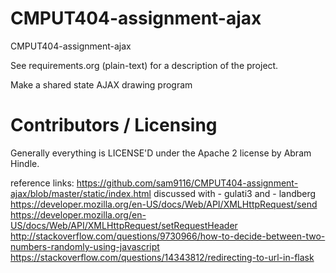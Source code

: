 CMPUT404-assignment-ajax
==============================

CMPUT404-assignment-ajax

See requirements.org (plain-text) for a description of the project.

Make a shared state AJAX drawing program

Contributors / Licensing
========================

Generally everything is LICENSE'D under the Apache 2 license by Abram Hindle.


reference links:
https://github.com/sam9116/CMPUT404-assignment-ajax/blob/master/static/index.html
discussed with - gulati3 and - landberg
https://developer.mozilla.org/en-US/docs/Web/API/XMLHttpRequest/send
https://developer.mozilla.org/en-US/docs/Web/API/XMLHttpRequest/setRequestHeader
http://stackoverflow.com/questions/9730966/how-to-decide-between-two-numbers-randomly-using-javascript
https://stackoverflow.com/questions/14343812/redirecting-to-url-in-flask